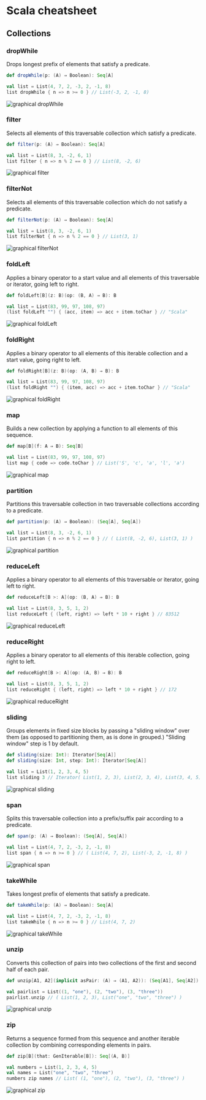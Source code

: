 

Scala cheatsheet
================

Collections
-----------

### dropWhile

Drops longest prefix of elements that satisfy a predicate.

```scala
def dropWhile(p: (A) ⇒ Boolean): Seq[A]

val list = List(4, 7, 2, -3, 2, -1, 8)
list dropWhile { n => n >= 0 } // List(-3, 2, -1, 8)

```
![graphical dropWhile](images/dropWhile.png)



### filter

Selects all elements of this traversable collection which satisfy a predicate.

```scala
def filter(p: (A) ⇒ Boolean): Seq[A]

val list = List(8, 3, -2, 6, 1)
list filter { n => n % 2 == 0 } // List(8, -2, 6)

```
![graphical filter](images/filter.png)



### filterNot

Selects all elements of this traversable collection which do not satisfy a predicate.

```scala
def filterNot(p: (A) ⇒ Boolean): Seq[A]

val list = List(8, 3, -2, 6, 1)
list filterNot { n => n % 2 == 0 } // List(3, 1)

```
![graphical filterNot](images/filterNot.png)



### foldLeft

Applies a binary operator to a start value and all elements of this traversable or iterator, going left to right.

```scala
def foldLeft[B](z: B)(op: (B, A) ⇒ B): B

val list = List(83, 99, 97, 108, 97)
(list foldLeft "") { (acc, item) => acc + item.toChar } // "Scala"

```
![graphical foldLeft](images/foldLeft.png)



### foldRight

Applies a binary operator to all elements of this iterable collection and a start value, going right to left.

```scala
def foldRight[B](z: B)(op: (A, B) ⇒ B): B

val list = List(83, 99, 97, 108, 97)
(list foldRight "") { (item, acc) => acc + item.toChar } // "Scala"

```
![graphical foldRight](images/foldRight.png)



### map

Builds a new collection by applying a function to all elements of this sequence.

```scala
def map[B](f: A ⇒ B): Seq[B]

val list = List(83, 99, 97, 108, 97)
list map { code => code.toChar } // List('S', 'c', 'a', 'l', 'a')

```
![graphical map](images/map.png)



### partition

Partitions this traversable collection in two traversable collections according to a predicate.

```scala
def partition(p: (A) ⇒ Boolean): (Seq[A], Seq[A])

val list = List(8, 3, -2, 6, 1)
list partition { n => n % 2 == 0 } // ( List(8, -2, 6), List(3, 1) )

```
![graphical partition](images/partition.png)



### reduceLeft

Applies a binary operator to all elements of this traversable or iterator, going left to right.

```scala
def reduceLeft[B >: A](op: (B, A) ⇒ B): B

val list = List(8, 3, 5, 1, 2)
list reduceLeft { (left, right) => left * 10 + right } // 83512

```
![graphical reduceLeft](images/reduceLeft.png)



### reduceRight

Applies a binary operator to all elements of this iterable collection, going right to left.

```scala
def reduceRight[B >: A](op: (A, B) ⇒ B): B

val list = List(8, 3, 5, 1, 2)
list reduceRight { (left, right) => left * 10 + right } // 172

```
![graphical reduceRight](images/reduceRight.png)



### sliding

Groups elements in fixed size blocks by passing a "sliding window" over them (as opposed to partitioning them, as is done in grouped.) "Sliding window" step is 1 by default.

```scala
def sliding(size: Int): Iterator[Seq[A]]
def sliding(size: Int, step: Int): Iterator[Seq[A]]

val list = List(1, 2, 3, 4, 5)
list sliding 3 // Iterator( List(1, 2, 3), List(2, 3, 4), List(3, 4, 5) )

```

![graphical sliding](images/sliding.png)



### span

Splits this traversable collection into a prefix/suffix pair according to a predicate.

```scala
def span(p: (A) ⇒ Boolean): (Seq[A], Seq[A])

val list = List(4, 7, 2, -3, 2, -1, 8)
list span { n => n >= 0 } // ( List(4, 7, 2), List(-3, 2, -1, 8) )

```
![graphical span](images/span.png)



### takeWhile

Takes longest prefix of elements that satisfy a predicate.

```scala
def takeWhile(p: (A) ⇒ Boolean): Seq[A]

val list = List(4, 7, 2, -3, 2, -1, 8)
list takeWhile { n => n >= 0 } // List(4, 7, 2)

```
![graphical takeWhile](images/takeWhile.png)



### unzip

Converts this collection of pairs into two collections of the first and second half of each pair.

```scala
def unzip[A1, A2](implicit asPair: (A) ⇒ (A1, A2)): (Seq[A1], Seq[A2])

val pairlist = List((1, "one"), (2, "two"), (3, "three"))
pairlist.unzip // ( List(1, 2, 3), List("one", "two", "three") )

```
![graphical unzip](images/unzip.png)



### zip

Returns a sequence formed from this sequence and another iterable collection by combining corresponding elements in pairs.

```scala
def zip[B](that: GenIterable[B]): Seq[(A, B)]

val numbers = List(1, 2, 3, 4, 5)
val names = List("one", "two", "three")
numbers zip names // List( (1, "one"), (2, "two"), (3, "three") )

```
![graphical zip](images/zip.png)
